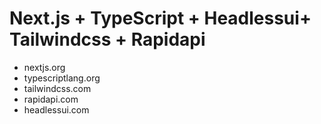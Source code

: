 # Next.js + TypeScript + Headlessui+ Tailwindcss + Rapidapi 

- nextjs.org
- typescriptlang.org
- tailwindcss.com
- rapidapi.com
- headlessui.com
